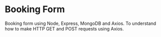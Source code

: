 # Booking Form
Booking form using Node, Express, MongoDB and Axios. To understand how to make HTTP GET and POST requests using Axios.